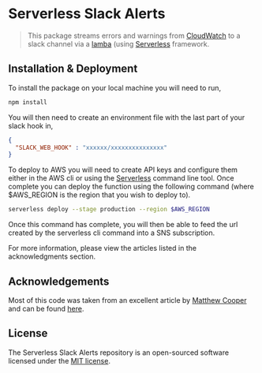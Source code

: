 # Serverless Slack Alerts
> This package streams errors and warnings from [CloudWatch](https://aws.amazon.com/cloudwatch/) to a slack channel via 
a [lamba](https://aws.amazon.com/lambda/) (using [Serverless](https://serverless.com/) framework.
 
## Installation & Deployment

To install the package on your local machine you will need to run,

```bash
npm install
```

You will then need to create an environment file with the last part of your slack hook in,

```json
{
  "SLACK_WEB_HOOK" : "xxxxxx/xxxxxxxxxxxxxxx"
}
```

To deploy to AWS you will need to create API keys and configure them either in the AWS cli or using the 
[Serverless](https://serverless.com/) command line tool. Once complete you can deploy the function using the following
command (where $AWS_REGION is the region that you wish to deploy to).

```bash
serverless deploy --stage production --region $AWS_REGION
```

Once this command has complete, you will then be able to feed the url created by the serverless cli command into a SNS
subscription.

For more information, please view the articles listed in the acknowledgments section. 
 
## Acknowledgements
Most of this code was taken from an excellent article by [Matthew Cooper](http://matthewcooper.net/) and can be found 
[here](http://matthewcooper.net/2015/08/21/aws-cloudwatch-to-slack-via-api-gateway-and-lambda/).

## License

The Serverless Slack Alerts repository is an open-sourced software licensed under the [MIT license](http://opensource.org/licenses/MIT).
